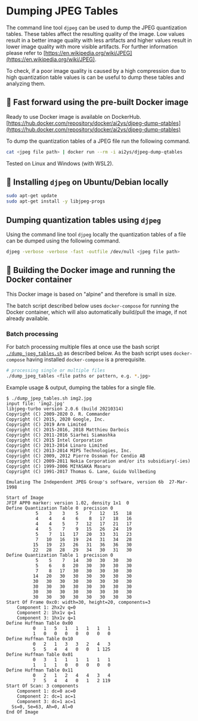 # Dumping JPEG Tables
The command line tool `djpeg` can be used to dump the JPEG quantization tables. These tables affect the resulting quality of the image. Low values result in a better image quality with less artifacts and higher values result in lower image quality with more visible artifacts. For further information please refer to [https://en.wikipedia.org/wiki/JPEG](https://en.wikipedia.org/wiki/JPEG).

To check, if a poor image quality is caused by a high compression due to high quantization table values is can be useful to dump these tables and analyzing them.

## 🐳 Fast forward using the pre-built Docker image
Ready to use Docker image is available on DockerHub.
[https://hub.docker.com/repository/docker/ai2ys/djpeg-dump-qtables](https://hub.docker.com/repository/docker/ai2ys/djpeg-dump-qtables)

To dump the quantization tables of a JPEG file run the following command.
```bash
cat <jpeg file path> | docker run --rm -i ai2ys/djpeg-dump-qtables
```

Tested on Linux and Windows (with WSL2).

## 🐧 Installing `djpeg` on Ubuntu/Debian locally
```bash
sudo apt-get update
sudo apt-get install -y libjpeg-progs
```

## Dumping quantization tables using `djpeg`
Using the command line tool `djpeg` locally the quantization tables of a file can be dumped using the following command.
```bash
djpeg -verbose -verbose -fast -outfile /dev/null <jpeg file path>
```

## 🐳 Building the Docker image and running the Docker container
This Docker image is based on "alpine" and therefore is small in size.

The batch script described below uses `docker-compose` for running the Docker container, which will also automatically build/pull the image, if not already available. 

### Batch processing
For batch processing multiple files at once use the bash script [`./dump_jpeg_tables.sh`](./dump_jpeg_tables.sh) as described below. As the bash script uses `docker-compose` having installed `docker-compose` is a prerequisite.

```bash
# processing single or multiple files
./dump_jpeg_tables <file paths or pattern, e.g. *.jpg>
```

Example usage & output, dumping the tables for a single file.
```
$ ./dump_jpep_tables.sh img2.jpg
input file: 'img2.jpg'
libjpeg-turbo version 2.0.6 (build 20210314)
Copyright (C) 2009-2020 D. R. Commander
Copyright (C) 2015, 2020 Google, Inc.
Copyright (C) 2019 Arm Limited
Copyright (C) 2015-2016, 2018 Matthieu Darbois
Copyright (C) 2011-2016 Siarhei Siamashka
Copyright (C) 2015 Intel Corporation
Copyright (C) 2013-2014 Linaro Limited
Copyright (C) 2013-2014 MIPS Technologies, Inc.
Copyright (C) 2009, 2012 Pierre Ossman for Cendio AB
Copyright (C) 2009-2011 Nokia Corporation and/or its subsidiary(-ies)
Copyright (C) 1999-2006 MIYASAKA Masaru
Copyright (C) 1991-2017 Thomas G. Lane, Guido Vollbeding

Emulating The Independent JPEG Group's software, version 6b  27-Mar-1998

Start of Image
JFIF APP0 marker: version 1.02, density 1x1  0
Define Quantization Table 0  precision 0
           5    3    3    5    7   12   15   18
           4    4    4    6    8   17   18   16
           4    4    5    7   12   17   21   17
           4    5    7    9   15   26   24   19
           5    7   11   17   20   33   31   23
           7   10   16   19   24   31   34   28
          15   19   23   26   31   36   36   30
          22   28   28   29   34   30   31   30
Define Quantization Table 1  precision 0
           5    5    7   14   30   30   30   30
           5    6    8   20   30   30   30   30
           7    8   17   30   30   30   30   30
          14   20   30   30   30   30   30   30
          30   30   30   30   30   30   30   30
          30   30   30   30   30   30   30   30
          30   30   30   30   30   30   30   30
          30   30   30   30   30   30   30   30
Start Of Frame 0xc0: width=30, height=20, components=3
    Component 1: 2hx2v q=0
    Component 2: 1hx1v q=1
    Component 3: 1hx1v q=1
Define Huffman Table 0x00
          0   1   5   1   1   1   1   1
          1   0   0   0   0   0   0   0
Define Huffman Table 0x10
          0   2   1   3   3   2   4   3
          5   5   4   4   0   0   1 125
Define Huffman Table 0x01
          0   3   1   1   1   1   1   1
          1   1   1   0   0   0   0   0
Define Huffman Table 0x11
          0   2   1   2   4   4   3   4
          7   5   4   4   0   1   2 119
Start Of Scan: 3 components
    Component 1: dc=0 ac=0
    Component 2: dc=1 ac=1
    Component 3: dc=1 ac=1
  Ss=0, Se=63, Ah=0, Al=0
End Of Image
```
